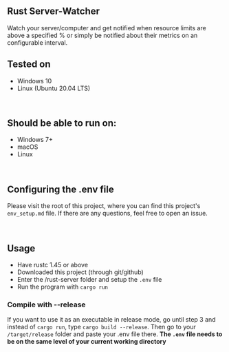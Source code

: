 ## Rust Server-Watcher 
Watch your server/computer and get notified when 
resource limits are above a specified % or simply be notified about their metrics on an configurable interval.

## Tested on
- Windows 10
- Linux (Ubuntu 20.04 LTS)

<br />

## Should be able to run on:
- Windows 7+
- macOS
- Linux

<br />

## Configuring the .env file
Please visit the root of this project, where 
you can find this project's `env_setup.md` file.
If there are any questions, feel free to open an
issue.

<br />

## Usage
* Have rustc 1.45 or above
* Downloaded this project (through git/github)
* Enter the /rust-server folder and setup the `.env` file
* Run the program with `cargo run`


### Compile with --release
If you want to use it as an executable in release mode, go until step 3 and instead of `cargo run`,
type `cargo build --release`. Then go to your 
`/target/release` folder and paste your .env file there. **The `.env` file needs to be on the same level of your current working directory**


